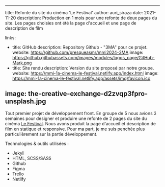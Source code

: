 
---
title: Refonte du site du cinéma 'Le Festival'
author: auri_siraza
date: 2021-11-20
description: Production en 1 mois pour une refonte de deux pages du site. Les pages choisies ont été la page d'accueil et une page de description de film

links:
  - title: GitHub
    description: Repository Github - "3MA" pour ce projet.
    website: https://github.com/presqueasmr/mmi2024-3MA
    image: https://github.githubassets.com/images/modules/logos_page/GitHub-Mark.png
  - title: Site rendu
    description: Version du site proposé par notre groupe.
    website: https://mmi-1a-cinema-le-festival.netlify.app/index.html
    image: https://mmi-1a-cinema-le-festival.netlify.app/assets/img/favicon.ico


image: the-creative-exchange-d2zvqp3fpro-unsplash.jpg
---

Tout premier projet de développement front. En groupe de 5 nous avions 3 semaines pour designer et produire une refonte de 2 pages du site du cinéma [Le Festival](http://www.cinemalefestival.fr/). Nous avons produit la page d'accueil et description de film en statique et responsive. Pour ma part, je me suis penchée plus particulièrement sur la partie développement. 

Technologies & outils utilisées :

* Jekyll
* HTML, SCSS/SASS 
* Github
* Figma
* Trello
* Netlify



